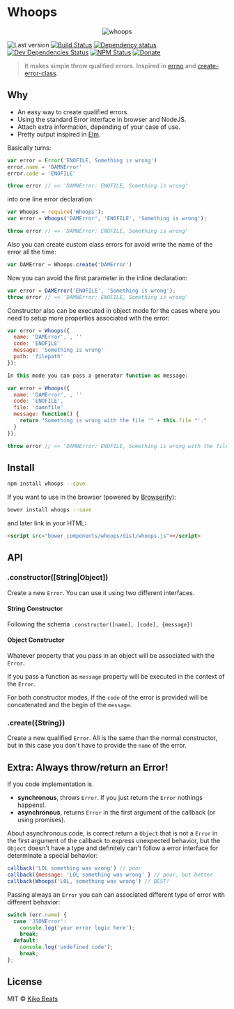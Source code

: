 # Whoops

<p align="center">
  <img src="https://i.imgur.com/93fMUWX.png" alt="whoops">
</p>

![Last version](https://img.shields.io/github/tag/Kikobeats/whoops.svg?style=flat-square)
[![Build Status](http://img.shields.io/travis/Kikobeats/whoops/master.svg?style=flat-square)](https://travis-ci.org/Kikobeats/whoops)
[![Dependency status](http://img.shields.io/david/Kikobeats/whoops.svg?style=flat-square)](https://david-dm.org/Kikobeats/whoops)
[![Dev Dependencies Status](http://img.shields.io/david/dev/Kikobeats/whoops.svg?style=flat-square)](https://david-dm.org/Kikobeats/whoops#info=devDependencies)
[![NPM Status](http://img.shields.io/npm/dm/whoops.svg?style=flat-square)](https://www.npmjs.org/package/whoops)
[![Donate](https://img.shields.io/badge/donate-paypal-blue.svg?style=flat-square)](https://paypal.me/kikobeats)

> It makes simple throw qualified errors. Inspired in [errno](https://github.com/rvagg/node-errno) and [create-error-class](https://github.com/floatdrop/create-error-class).

## Why

- An easy way to create qualified errors.
- Using the standard Error interface in browser and NodeJS.
- Attach extra information, depending of your case of use.
- Pretty output inspired in [Elm](https://twitter.com/GregorySchier/status/732830868562182144).

Basically turns:

```js
var error = Error('ENOFILE, Something is wrong')
error.name = 'DAMNError'
error.code = 'ENOFILE'

throw error // => 'DAMNError: ENOFILE, Something is wrong'
```

into one line error declaration:

```js
var Whoops = require('Whoops');
var error = Whoops('DAMError', 'ENOFILE', 'Something is wrong');

throw error // => 'DAMNError: ENOFILE, Something is wrong'
```

Also you can create custom class errors for avoid write the name of the error
all the time:

```js
var DAMError = Whoops.create('DAMError')
```

Now you can avoid the first parameter in the inline declaration:

```js
var error = DAMError('ENOFILE', 'Something is wrong');
throw error // => 'DAMNError: ENOFILE, Something is wrong'
```

Constructor also can be executed in object mode for the cases where you need to
setup more properties associated with the error:

```js
var error = Whoops({
  name: 'DAMError', , ''
  code: 'ENOFILE'
  message: 'Something is wrong'
  path: 'filepath'
});

In this mode you can pass a generator function as message:

var error = Whoops({
  name: 'DAMError', , ''
  code: 'ENOFILE',
  file: 'damnfile'
  message: function() {
    return "Something is wrong with the file '" + this.file "'."
  }
});

throw error // => "DAMNError: ENOFILE, Something is wrong with the file 'damnfile'"
```

## Install

```bash
npm install whoops --save
```

If you want to use in the browser (powered by [Browserify](http://browserify.org/)):

```bash
bower install whoops --save
```

and later link in your HTML:

```html
<script src="bower_components/whoops/dist/whoops.js"></script>
```

## API

### .constructor([String|Object])

Create a new `Error`. You can use it using two different interfaces.

#### String Constructor

Following the schema `.constructor([name], [code], {message})`

#### Object Constructor

Whatever property that you pass in an object will be associated with the `Error`.

If you pass a function as `message` property will be executed in the context
of the `Error`.

For both constructor modes, if the `code` of the error is provided will be
concatenated and the begin of the `message`.

### .create({String})

Create a new qualified `Error`. All is the same than the normal constructor,
but in this case you don't have to provide the `name` of the error.

## Extra: Always throw/return an Error!

If you code implementation is

- **synchronous**, throws `Error`. If you just return the `Error` nothings happens!.
- **asynchronous**, returns `Error` in the first argument of the callback (or using promises).

About asynchronous code, is correct return a `Object` that is not a `Error` in the first argument of the callback to express unexpected behavior, but the `Object` doesn't have a type and definitely can't  follow a error interface for determinate a special behavior:

```js
callback('LOL something was wrong') // poor
callback({message: 'LOL something was wrong' } // poor, but better
callback(Whoops('LOL, something was wrong') // BEST!
```

Passing always an `Error` you can can associated different type of error with different behavior:

```js
switch (err.name) {
  case 'JSONError':
    console.log('your error logic here');
    break;
  default:
    console.log('undefined code');
    break;
};
```

## License

MIT © [Kiko Beats](http://www.kikobeats.com)
